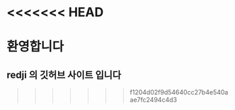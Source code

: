 <<<<<<< HEAD
=======
# 환영합니다
## redji 의 깃허브 사이트 입니다
>>>>>>> f1204d02f9d54640cc27b4e540aae7fc2494c4d3
